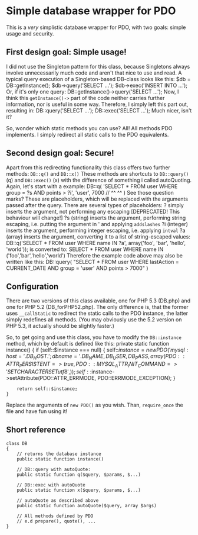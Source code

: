 Simple database wrapper for PDO
===============================

This is a *very* simplistic database wrapper for PDO, with two goals:
simple usage and security.

First design goal: Simple usage!
--------------------------------

I did not use the Singleton pattern for this class, because Singletons
always involve unnecessarily much code and aren't that nice to use and read.
A typical query execution of a Singleton-based DB-class looks like this:
	$db = DB::getInstance();
	$db->query('SELECT ...');
	$db->exec('INSERT INTO ...');
Or, if it's only one query:
	DB::getInstance()->query('SELECT ...');
Now, I think this `getInstance()->` part of the code neither carries
further information, nor is useful in some way. Therefore, I simply left
this part out, resulting in:
	DB::query('SELECT ...');
	DB::exec('SELECT ...');
Much nicer, isn't it?

So, wonder which static methods you can use? All! All methods PDO implements.
I simply redirect all static calls to the PDO equivalents.

Second design goal: Secure!
---------------------------

Apart from this redirecting functionality this class offers two further methods:
`DB::q()` and `DB::x()`
These methods are shortcuts to `DB::query()` (q) and `DB::exec()` (x) with the difference of
something i called autoQuoting.
Again, let's start with a example:
	DB::q(
		'SELECT * FROM user WHERE group = ?s AND points > ?i',
		'user', 7000 //                   ^^              ^^
	)
See those question marks? These are placeholders, which will be replaced with the arguments
passed after the query. There are several types of placeholders:
? simply inserts the argument, not performing any escaping [DEPRECATED! This behaviour will change!]
?s (string) inserts the argument, performing string escaping, i.e. putting the argument in ' and applying `addslashes`
?i (integer) inserts the argument, performing integer escaping, i.e. applying `intval`
?a (array) inserts the argument, converting it to a list of string-escaped values:
    DB::q('SELECT * FROM user WHERE name IN ?a', array('foo', 'bar', 'hello', 'world'));
    is converted to:
    SELECT * FROM user WHERE name IN ('foo','bar','hello','world')
Therefore the example code above may also be written like this:
	DB::query(
		"SELECT * FROM user WHERE lastAction = CURRENT_DATE AND group = 'user' AND points > 7000"
	)

Configuration
-------------

There are two versions of this class available, one for PHP 5.3
(DB.php) and one for PHP 5.2 (DB_forPHP52.php). The only difference
is, that the former uses `__callStatic` to redirect the static calls
to the PDO instance, the latter simply redefines all methods. (You may
obviously use the 5.2 version on PHP 5.3, it actually should be slightly
faster.)

So, to get going and use this class, you have to modify the
`DB::instance` method, which by default is defined like this:
	private static function instance() {
		if (self::$instance === null) {
			self::$instance = new PDO(
				'mysql:host='.DB_HOST.';dbname='.DB_NAME,
				DB_USER,
				DB_PASS,
				array(
					PDO::ATTR_PERSISTENT => true,
					PDO::MYSQL_ATTR_INIT_COMMAND => 'SET CHARACTER SET utf8',
				)
			);
			self::$instance->setAttribute(PDO::ATTR_ERRMODE, PDO::ERRMODE_EXCEPTION);
		}
		
		return self::$instance;
	}
Replace the arguments of `new PDO()` as you wish.
Than, `require_once` the file and have fun using it!

Short reference
---------------
	class DB
	{
		// returns the database instance
		public static function instance()
		
		// DB::query with autoQuote:
		public static function q($query, $params, $...)
		
		// DB::exec with autoQuote
		public static function x($query, $params, $...)
		
		// autoQuote as described above
		public static function autoQuote($query, array $args)
        
        // All methods defined by PDO
        // e.d prepare(), quote(), ...
	}
